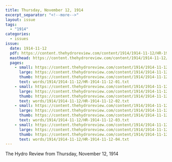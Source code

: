 ```yaml
---
title: Thursday, November 12, 1914
excerpt_separator: "<!--more-->"
layout: issue
tags:
  - "1914"
categories:
  - issues
issue:
  date: 1914-11-12
  pdf: https://content.thehydroreview.com/content/1914/1914-11-12/HR-1914-11-12.pdf
  masthead: https://content.thehydroreview.com/content/1914/1914-11-12/masthead/HR-1914-11-12.jpg
  pages:
    - small: https://content.thehydroreview.com/content/1914/1914-11-12/small/HR-1914-11-12-01.jpg
      large: https://content.thehydroreview.com/content/1914/1914-11-12/large/HR-1914-11-12-01.jpg
      thumb: https://content.thehydroreview.com/content/1914/1914-11-12/thumbnails/HR-1914-11-12-01.jpg
      text: words/1914/1914-11-12/HR-1914-11-12-01.txt
    - small: https://content.thehydroreview.com/content/1914/1914-11-12/small/HR-1914-11-12-02.jpg
      large: https://content.thehydroreview.com/content/1914/1914-11-12/large/HR-1914-11-12-02.jpg
      thumb: https://content.thehydroreview.com/content/1914/1914-11-12/thumbnails/HR-1914-11-12-02.jpg
      text: words/1914/1914-11-12/HR-1914-11-12-02.txt
    - small: https://content.thehydroreview.com/content/1914/1914-11-12/small/HR-1914-11-12-03.jpg
      large: https://content.thehydroreview.com/content/1914/1914-11-12/large/HR-1914-11-12-03.jpg
      thumb: https://content.thehydroreview.com/content/1914/1914-11-12/thumbnails/HR-1914-11-12-03.jpg
      text: words/1914/1914-11-12/HR-1914-11-12-03.txt
    - small: https://content.thehydroreview.com/content/1914/1914-11-12/small/HR-1914-11-12-04.jpg
      large: https://content.thehydroreview.com/content/1914/1914-11-12/large/HR-1914-11-12-04.jpg
      thumb: https://content.thehydroreview.com/content/1914/1914-11-12/thumbnails/HR-1914-11-12-04.jpg
      text: words/1914/1914-11-12/HR-1914-11-12-04.txt
---
```


The Hydro Review from Thursday, November 12, 1914

<!--more-->

